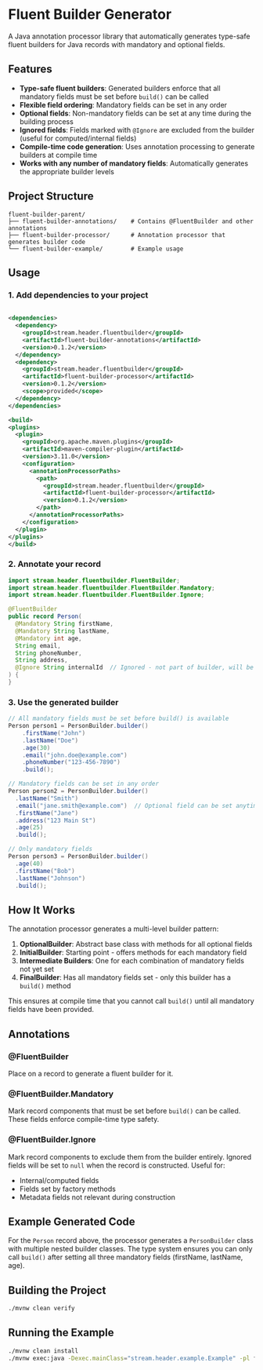 # Fluent Builder Generator

A Java annotation processor library that automatically generates type-safe fluent builders for Java records with mandatory and optional fields.

## Features

- **Type-safe fluent builders**: Generated builders enforce that all mandatory fields must be set before `build()` can be called
- **Flexible field ordering**: Mandatory fields can be set in any order
- **Optional fields**: Non-mandatory fields can be set at any time during the building process
- **Ignored fields**: Fields marked with `@Ignore` are excluded from the builder (useful for computed/internal fields)
- **Compile-time code generation**: Uses annotation processing to generate builders at compile time
- **Works with any number of mandatory fields**: Automatically generates the appropriate builder levels

## Project Structure

```
fluent-builder-parent/
├── fluent-builder-annotations/    # Contains @FluentBuilder and other annotations
├── fluent-builder-processor/      # Annotation processor that generates builder code
└── fluent-builder-example/        # Example usage
```

## Usage

### 1. Add dependencies to your project

```xml

<dependencies>
  <dependency>
    <groupId>stream.header.fluentbuilder</groupId>
    <artifactId>fluent-builder-annotations</artifactId>
    <version>0.1.2</version>
  </dependency>
  <dependency>
    <groupId>stream.header.fluentbuilder</groupId>
    <artifactId>fluent-builder-processor</artifactId>
    <version>0.1.2</version>
    <scope>provided</scope>
  </dependency>
</dependencies>

<build>
<plugins>
  <plugin>
    <groupId>org.apache.maven.plugins</groupId>
    <artifactId>maven-compiler-plugin</artifactId>
    <version>3.11.0</version>
    <configuration>
      <annotationProcessorPaths>
        <path>
          <groupId>stream.header.fluentbuilder</groupId>
          <artifactId>fluent-builder-processor</artifactId>
          <version>0.1.2</version>
        </path>
      </annotationProcessorPaths>
    </configuration>
  </plugin>
</plugins>
</build>
```

### 2. Annotate your record

```java
import stream.header.fluentbuilder.FluentBuilder;
import stream.header.fluentbuilder.FluentBuilder.Mandatory;
import stream.header.fluentbuilder.FluentBuilder.Ignore;

@FluentBuilder
public record Person(
  @Mandatory String firstName,
  @Mandatory String lastName,
  @Mandatory int age,
  String email,
  String phoneNumber,
  String address,
  @Ignore String internalId  // Ignored - not part of builder, will be null
) {
}
```

### 3. Use the generated builder

```java
// All mandatory fields must be set before build() is available
Person person1 = PersonBuilder.builder()
    .firstName("John")
    .lastName("Doe")
    .age(30)
    .email("john.doe@example.com")
    .phoneNumber("123-456-7890")
    .build();

// Mandatory fields can be set in any order
Person person2 = PersonBuilder.builder()
  .lastName("Smith")
  .email("jane.smith@example.com")  // Optional field can be set anytime
  .firstName("Jane")
  .address("123 Main St")
  .age(25)
  .build();

// Only mandatory fields
Person person3 = PersonBuilder.builder()
  .age(40)
  .firstName("Bob")
  .lastName("Johnson")
  .build();
```

## How It Works

The annotation processor generates a multi-level builder pattern:

1. **OptionalBuilder**: Abstract base class with methods for all optional fields
2. **InitialBuilder**: Starting point - offers methods for each mandatory field
3. **Intermediate Builders**: One for each combination of mandatory fields not yet set
4. **FinalBuilder**: Has all mandatory fields set - only this builder has a `build()` method

This ensures at compile time that you cannot call `build()` until all mandatory fields have been provided.

## Annotations

### @FluentBuilder

Place on a record to generate a fluent builder for it.

### @FluentBuilder.Mandatory

Mark record components that must be set before `build()` can be called. These fields enforce compile-time type safety.

### @FluentBuilder.Ignore

Mark record components to exclude them from the builder entirely. Ignored fields will be set to `null` when the record is constructed. Useful for:

- Internal/computed fields
- Fields set by factory methods
- Metadata fields not relevant during construction

## Example Generated Code

For the `Person` record above, the processor generates a `PersonBuilder` class with multiple nested builder classes. The type system ensures you can only call `build()` after setting all three mandatory fields (firstName, lastName, age).

## Building the Project

```bash
./mvnw clean verify
```

## Running the Example

```bash
./mvnw clean install
./mvnw exec:java -Dexec.mainClass="stream.header.example.Example" -pl fluent-builder-example
```
